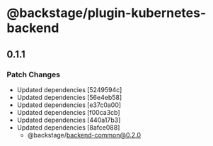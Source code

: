 # @backstage/plugin-kubernetes-backend

## 0.1.1
### Patch Changes

- Updated dependencies [5249594c]
- Updated dependencies [56e4eb58]
- Updated dependencies [e37c0a00]
- Updated dependencies [f00ca3cb]
- Updated dependencies [440a17b3]
- Updated dependencies [8afce088]
  - @backstage/backend-common@0.2.0
